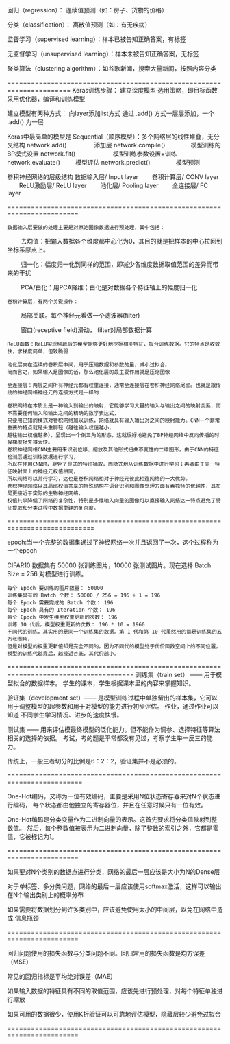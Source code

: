 回归（regression）：     连续值预测（如：房子、货物的价格）

分类（classification）： 离散值预测（如：有无疾病）

监督学习（supervised learning）：样本已被告知正确答案，有标签

无监督学习（unsupervised learning）：样本未被告知正确答案，无标签

聚类算法（clustering algorithm）：如谷歌新闻，搜索大量新闻，按照内容分类

======================================================================
Keras训练步骤：
    建立深度模型
    选用策略，即目标函数
    采用优化器，编译和训练模型

建立模型有两种方式：
    向layer添加list方式
    通过 .add() 方式一层层添加，一个 .add() 为一层

Keras中最简单的模型是 Sequential（顺序模型）：多个网络层的线性堆叠，无分叉结构
    network.add()  　　　   　添加层
    network.compile()　　　　 模型训练的BP模式设置
    network.fit()　　　　　　  模型训练参数设置+训练
    network.evaluate()   　　 模型评估
    network.predict()　　　　 模型预测

卷积神经网络的层级结构
   数据输入层/ Input layer
　　卷积计算层/ CONV layer
　　ReLU激励层/ ReLU layer
　　池化层/     Pooling layer
　　全连接层/   FC layer

========================================================================

	数据输入层要做的处理主要是对原始图像数据进行预处理，其中包括：
　　	去均值：把输入数据各个维度都中心化为0，其目的就是把样本的中心拉回到坐标系原点上。

　　    归一化：幅度归一化到同样的范围，即减少各维度数据取值范围的差异而带来的干扰

　　    PCA/白化：用PCA降维；白化是对数据各个特征轴上的幅度归一化

	卷积计算层，有两个关键操作：
　　	 局部关联。每个神经元看做一个滤波器(filter)

　　	 窗口(receptive field)滑动， filter对局部数据计算

	ReLU函数：ReLU实现稀疏后的模型能够更好地挖掘相关特征，拟合训练数据。它的特点是收敛快，求梯度简单，但较脆弱

	池化层夹在连续的卷积层中间，用于压缩数据和参数的量，减小过拟合。
	简而言之，如果输入是图像的话，那么池化层的最主要作用就是压缩图像

	全连接层：两层之间所有神经元都有权重连接，通常全连接层在卷积神经网络尾部。也就是跟传统的神经网络神经元的连接方式是一样的

	卷积网络在本质上是一种输入到输出的映射，它能够学习大量的输入与输出之间的映射关系，而不需要任何输入和输出之间的精确的数学表达式，
	只要用已知的模式对卷积网络加以训练，网络就具有输入输出对之间的映射能力。CNN一个非常重要的特点就是头重脚轻（越往输入权值越小，
	越往输出权值越多），呈现出一个倒三角的形态，这就很好地避免了BP神经网络中反向传播的时候梯度损失得太快。
    卷积神经网络CNN主要用来识别位移、缩放及其他形式扭曲不变性的二维图形。由于CNN的特征检测层通过训练数据进行学习，
    所以在使用CNN时，避免了显式的特征抽取，而隐式地从训练数据中进行学习；再者由于同一特征映射面上的神经元权值相同，
    所以网络可以并行学习，这也是卷积网络相对于神经元彼此相连网络的一大优势。
    卷积神经网络以其局部权值共享的特殊结构在语音识别和图像处理方面有着独特的优越性，其布局更接近于实际的生物神经网络，
    权值共享降低了网络的复杂性，特别是多维输入向量的图像可以直接输入网络这一特点避免了特征提取和分类过程中数据重建的复杂度。

============================================================================

epoch:当一个完整的数据集通过了神经网络一次并且返回了一次，这个过程称为一个epoch

CIFAR10 数据集有 50000 张训练图片，10000 张测试图片。现在选择 Batch Size = 256 对模型进行训练。

	每个 Epoch 要训练的图片数量： 50000
	训练集具有的 Batch 个数： 50000 / 256 = 195 + 1 = 196
	每个 Epoch 需要完成的 Batch 个数： 196
	每个 Epoch 具有的 Iteration 个数： 196
	每个 Epoch 中发生模型权重更新的次数： 196
	训练 10 代后，模型权重更新的次数： 196 * 10 = 1960
	不同代的训练，其实用的是同一个训练集的数据。第 1 代和第 10 代虽然用的都是训练集的五万张图片，
	但是对模型的权重更新值却是完全不同的。因为不同代的模型处于代价函数空间上的不同位置，模型的训练代越靠后，越接近谷底，其代价越小。

======================================================================================
训练集（train set） —— 用于模型拟合的数据样本。
    学生的课本，学生根据课本里的内容来掌握知识。

验证集（development set）—— 是模型训练过程中单独留出的样本集，它可以用于调整模型的超参数和用于对模型的能力进行初步评估。
    作业，通过作业可以知道 不同学生学习情况、进步的速度快慢。

测试集 —— 用来评估模最终模型的泛化能力。但不能作为调参、选择特征等算法相关的选择的依据。
    考试，考的题是平常都没有见过，考察学生举一反三的能力。

传统上，一般三者切分的比例是6：2：2，验证集并不是必须的。

=========================================================================

One-Hot编码，又称为一位有效编码，主要是采用N位状态寄存器来对N个状态进行编码，
每个状态都由他独立的寄存器位，并且在任意时候只有一位有效。

One-Hot编码是分类变量作为二进制向量的表示。这首先要求将分类值映射到整数值。
然后，每个整数值被表示为二进制向量，除了整数的索引之外，它都是零值，它被标记为1。

========================================================================

如果要对N个类别的数据点进行分类，网络的最后一层应该是大小为N的Dense层

对于单标签、多分类问题，网络的最后一层应该使用softmax激活，这样可以输出在N个输出类别上的概率分布

如果需要将数据划分到许多类别中，应该避免使用太小的中间层，以免在网络中造成 信息瓶颈

========================================================================

回归问题使用的损失函数与分类问题不同。回归常用的损失函数是均方误差（MSE）

常见的回归指标是平均绝对误差（MAE）

如果输入数据的特征具有不同的取值范围，应该先进行预处理，对每个特征单独进行缩放

如果可用的数据很少，使用K折验证可以可靠地评估模型，隐藏层较少避免过拟合

========================================================================


